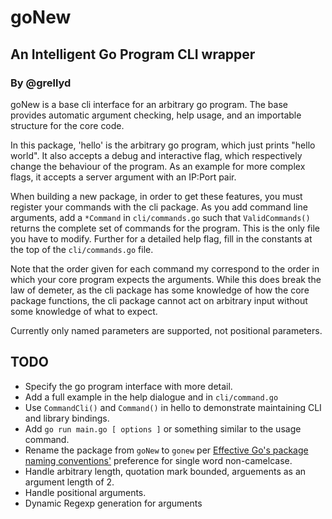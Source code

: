 # goNew
## An Intelligent Go Program CLI wrapper
### By @grellyd

goNew is a base cli interface for an arbitrary go program. The base provides automatic argument checking, help usage, and an importable structure for the core code. 

In this package, 'hello' is the arbitrary go program, which just prints "hello world". It also accepts a debug and interactive flag, which respectively change the behaviour of the program. As an example for more complex flags, it accepts a server argument with an IP:Port pair.

When building a new package, in order to get these features, you must register your commands with the cli package. As you add command line arguments, add a `*Command` in `cli/commands.go` such that `ValidCommands()` returns the complete set of commands for the program. This is the only file you have to modify. Further for a detailed help flag, fill in the constants at the top of the `cli/commands.go` file.

Note that the order given for each command my correspond to the order in which your core program expects the arguments. While this does break the law of demeter, as the cli package has some knowledge of how the core package functions, the cli package cannot act on arbitrary input without some knowledge of what to expect.

Currently only named parameters are supported, not positional parameters.

## TODO

- Specify the go program interface with more detail.
- Add a full example in the help dialogue and in `cli/command.go`
- Use `CommandCli()` and `Command()` in hello to demonstrate maintaining CLI and library bindings.
- Add `go run main.go [ options ]` or something similar to the usage command.
- Rename the package from `goNew` to `gonew` per [Effective Go's package naming conventions'](https://golang.org/doc/effective_go.html#package-names) preference for single word non-camelcase.
- Handle arbitrary length, quotation mark bounded, arguements as an argument length of 2.
- Handle positional arguments.
- Dynamic Regexp generation for arguments
